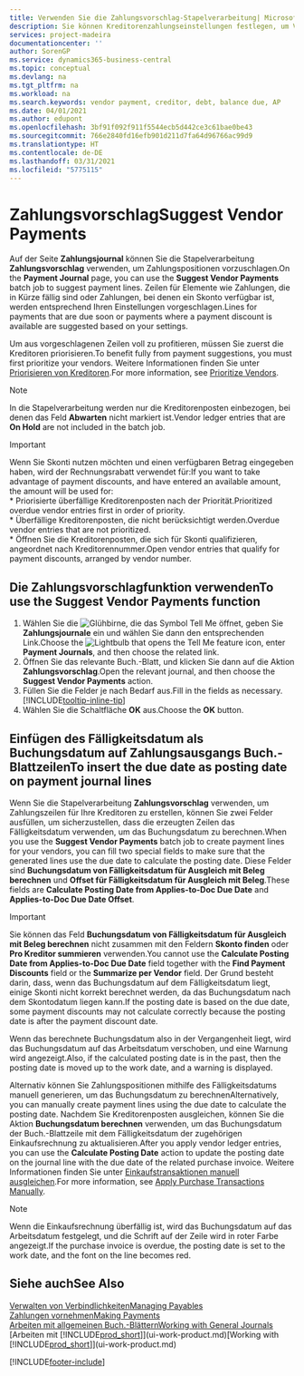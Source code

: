 ```yaml
---
title: Verwenden Sie die Zahlungsvorschlag-Stapelverarbeitung| Microsoft Docs
description: Sie können Kreditorenzahlungseinstellungen festlegen, um Vorschläge für Zahlungen zu erhalten, die in Kürze fällig sind oder für die ein Rabatt verfügbar ist.
services: project-madeira
documentationcenter: ''
author: SorenGP
ms.service: dynamics365-business-central
ms.topic: conceptual
ms.devlang: na
ms.tgt_pltfrm: na
ms.workload: na
ms.search.keywords: vendor payment, creditor, debt, balance due, AP
ms.date: 04/01/2021
ms.author: edupont
ms.openlocfilehash: 3bf91f092f911f5544ecb5d442ce3c61bae0be43
ms.sourcegitcommit: 766e2840fd16efb901d211d7fa64d96766ac99d9
ms.translationtype: HT
ms.contentlocale: de-DE
ms.lasthandoff: 03/31/2021
ms.locfileid: "5775115"
---
```

# <a name="suggest-vendor-payments"></a><span data-ttu-id="b7c53-103">Zahlungsvorschlag</span><span class="sxs-lookup"><span data-stu-id="b7c53-103">Suggest Vendor Payments</span></span>
<span data-ttu-id="b7c53-104">Auf der Seite **Zahlungsjournal** können Sie die Stapelverarbeitung **Zahlungsvorschlag** verwenden, um Zahlungspositionen vorzuschlagen.</span><span class="sxs-lookup"><span data-stu-id="b7c53-104">On the **Payment Journal** page, you can use the **Suggest Vendor Payments** batch job to suggest payment lines.</span></span> <span data-ttu-id="b7c53-105">Zeilen für Elemente wie Zahlungen, die in Kürze fällig sind oder Zahlungen, bei denen ein Skonto verfügbar ist, werden entsprechend Ihren Einstellungen vorgeschlagen.</span><span class="sxs-lookup"><span data-stu-id="b7c53-105">Lines for payments that are due soon or payments where a payment discount is available are suggested based on your settings.</span></span>

<span data-ttu-id="b7c53-106">Um aus vorgeschlagenen Zeilen voll zu profitieren, müssen Sie zuerst die Kreditoren priorisieren.</span><span class="sxs-lookup"><span data-stu-id="b7c53-106">To benefit fully from payment suggestions, you must first prioritize your vendors.</span></span> <span data-ttu-id="b7c53-107">Weitere Informationen finden Sie unter [Priorisieren von Kreditoren](purchasing-how-prioritize-vendors.md).</span><span class="sxs-lookup"><span data-stu-id="b7c53-107">For more information, see [Prioritize Vendors](purchasing-how-prioritize-vendors.md).</span></span>  

> [!NOTE]  
> <span data-ttu-id="b7c53-108">In die Stapelverarbeitung werden nur die Kreditorenposten einbezogen, bei denen das Feld **Abwarten** nicht markiert ist.</span><span class="sxs-lookup"><span data-stu-id="b7c53-108">Vendor ledger entries that are **On Hold** are not included in the batch job.</span></span>  

> [!IMPORTANT]  
>   <span data-ttu-id="b7c53-109">Wenn Sie Skonti nutzen möchten und einen verfügbaren Betrag eingegeben haben, wird der Rechnungsrabatt verwendet für:</span><span class="sxs-lookup"><span data-stu-id="b7c53-109">If you want to take advantage of payment discounts, and have entered an available amount, the amount will be used for:</span></span>  
    * <span data-ttu-id="b7c53-110">Priorisierte überfällige Kreditorenposten nach der Priorität.</span><span class="sxs-lookup"><span data-stu-id="b7c53-110">Prioritized overdue vendor entries first in order of priority.</span></span>   
    * <span data-ttu-id="b7c53-111">Überfällige Kreditorenposten, die nicht berücksichtigt werden.</span><span class="sxs-lookup"><span data-stu-id="b7c53-111">Overdue vendor entries that are not prioritized.</span></span>  
    * <span data-ttu-id="b7c53-112">Öffnen Sie die Kreditorenposten, die sich für Skonti qualifizieren, angeordnet nach Kreditorennummer.</span><span class="sxs-lookup"><span data-stu-id="b7c53-112">Open vendor entries that qualify for payment discounts, arranged by vendor number.</span></span>  

## <a name="to-use-the-suggest-vendor-payments-function"></a><span data-ttu-id="b7c53-113">Die Zahlungsvorschlagfunktion verwenden</span><span class="sxs-lookup"><span data-stu-id="b7c53-113">To use the Suggest Vendor Payments function</span></span>
1. <span data-ttu-id="b7c53-114">Wählen Sie die ![Glühbirne, die das Symbol Tell Me öffnet](media/ui-search/search_small.png "Was möchten Sie tun?"), geben Sie **Zahlungsjournale** ein und wählen Sie dann den entsprechenden Link.</span><span class="sxs-lookup"><span data-stu-id="b7c53-114">Choose the ![Lightbulb that opens the Tell Me feature](media/ui-search/search_small.png "Tell me what you want to do") icon, enter **Payment Journals**, and then choose the related link.</span></span>  
2. <span data-ttu-id="b7c53-115">Öffnen Sie das relevante Buch.-Blatt, und klicken Sie dann auf die Aktion **Zahlungsvorschlag**.</span><span class="sxs-lookup"><span data-stu-id="b7c53-115">Open the relevant journal, and then choose the **Suggest Vendor Payments** action.</span></span>  
3. <span data-ttu-id="b7c53-116">Füllen Sie die Felder je nach Bedarf aus.</span><span class="sxs-lookup"><span data-stu-id="b7c53-116">Fill in the fields as necessary.</span></span> [!INCLUDE[tooltip-inline-tip](includes/tooltip-inline-tip_md.md)]  
4. <span data-ttu-id="b7c53-117">Wählen Sie die Schaltfläche **OK** aus.</span><span class="sxs-lookup"><span data-stu-id="b7c53-117">Choose the **OK** button.</span></span>  

## <a name="to-insert-the-due-date-as-posting-date-on-payment-journal-lines"></a><span data-ttu-id="b7c53-118">Einfügen des Fälligkeitsdatum als Buchungsdatum auf Zahlungsausgangs Buch.-Blattzeilen</span><span class="sxs-lookup"><span data-stu-id="b7c53-118">To insert the due date as posting date on payment journal lines</span></span>
<span data-ttu-id="b7c53-119">Wenn Sie die Stapelverarbeitung **Zahlungsvorschlag** verwenden, um Zahlungszeilen für Ihre Kreditoren zu erstellen, können Sie zwei Felder ausfüllen, um sicherzustellen, dass die erzeugten Zeilen das Fälligkeitsdatum verwenden, um das Buchungsdatum zu berechnen.</span><span class="sxs-lookup"><span data-stu-id="b7c53-119">When you use the **Suggest Vendor Payments** batch job to create payment lines for your vendors, you can fill two special fields to make sure that the generated lines use the due date to calculate the posting date.</span></span> <span data-ttu-id="b7c53-120">Diese Felder sind **Buchungsdatum von Fälligkeitsdatum für Ausgleich mit Beleg berechnen** und **Offset für Fälligkeitsdatum für Ausgleich mit Beleg**.</span><span class="sxs-lookup"><span data-stu-id="b7c53-120">These fields are **Calculate Posting Date from Applies-to-Doc Due Date** and **Applies-to-Doc Due Date Offset**.</span></span>  

> [!IMPORTANT]  
>   <span data-ttu-id="b7c53-121">Sie können das Feld **Buchungsdatum von Fälligkeitsdatum für Ausgleich mit Beleg berechnen** nicht zusammen mit den Feldern **Skonto finden** oder **Pro Kreditor summieren** verwenden.</span><span class="sxs-lookup"><span data-stu-id="b7c53-121">You cannot use the **Calculate Posting Date from Applies-to-Doc Due Date** field together with the **Find Payment Discounts** field or the **Summarize per Vendor** field.</span></span> <span data-ttu-id="b7c53-122">Der Grund besteht darin, dass, wenn das Buchungsdatum auf dem Fälligkeitsdatum liegt, einige Skonti nicht korrekt berechnet werden, da das Buchungsdatum nach dem Skontodatum liegen kann.</span><span class="sxs-lookup"><span data-stu-id="b7c53-122">If the posting date is based on the due date, some payment discounts may not calculate correctly because the posting date is after the payment discount date.</span></span>  

<span data-ttu-id="b7c53-123">Wenn das berechnete Buchungsdatum also in der Vergangenheit liegt, wird das Buchungsdatum auf das Arbeitsdatum verschoben, und eine Warnung wird angezeigt.</span><span class="sxs-lookup"><span data-stu-id="b7c53-123">Also, if the calculated posting date is in the past, then the posting date is moved up to the work date, and a warning is displayed.</span></span>  

<span data-ttu-id="b7c53-124">Alternativ können Sie Zahlungspositionen mithilfe des Fälligkeitsdatums manuell generieren, um das Buchungsdatum zu berechnen</span><span class="sxs-lookup"><span data-stu-id="b7c53-124">Alternatively, you can manually create payment lines using the due date to calculate the posting date.</span></span> <span data-ttu-id="b7c53-125">Nachdem Sie Kreditorenposten ausgleichen, können Sie die Aktion **Buchungsdatum berechnen** verwenden, um das Buchungsdatum der Buch.-Blattzeile mit dem Fälligkeitsdatum der zugehörigen Einkaufsrechnung zu aktualisieren.</span><span class="sxs-lookup"><span data-stu-id="b7c53-125">After you apply vendor ledger entries, you can use the **Calculate Posting Date** action to update the posting date on the journal line with the due date of the related purchase invoice.</span></span> <span data-ttu-id="b7c53-126">Weitere Informationen finden Sie unter [Einkaufstransaktionen manuell ausgleichen](payables-how-apply-purchase-transactions-manually.md).</span><span class="sxs-lookup"><span data-stu-id="b7c53-126">For more information, see [Apply Purchase Transactions Manually](payables-how-apply-purchase-transactions-manually.md).</span></span>  

> [!NOTE]  
>   <span data-ttu-id="b7c53-127">Wenn die Einkaufsrechnung überfällig ist, wird das Buchungsdatum auf das Arbeitsdatum festgelegt, und die Schrift auf der Zeile wird in roter Farbe angezeigt.</span><span class="sxs-lookup"><span data-stu-id="b7c53-127">If the purchase invoice is overdue, the posting date is set to the work date, and the font on the line becomes red.</span></span>  

## <a name="see-also"></a><span data-ttu-id="b7c53-128">Siehe auch</span><span class="sxs-lookup"><span data-stu-id="b7c53-128">See Also</span></span>
[<span data-ttu-id="b7c53-129">Verwalten von Verbindlichkeiten</span><span class="sxs-lookup"><span data-stu-id="b7c53-129">Managing Payables</span></span>](payables-manage-payables.md)  
[<span data-ttu-id="b7c53-130">Zahlungen vornehmen</span><span class="sxs-lookup"><span data-stu-id="b7c53-130">Making Payments</span></span>](payables-make-payments.md)  
[<span data-ttu-id="b7c53-131">Arbeiten mit allgemeinen Buch.-Blättern</span><span class="sxs-lookup"><span data-stu-id="b7c53-131">Working with General Journals</span></span>](ui-work-general-journals.md)  
<span data-ttu-id="b7c53-132">[Arbeiten mit [!INCLUDE[prod_short](includes/prod_short.md)]](ui-work-product.md)</span><span class="sxs-lookup"><span data-stu-id="b7c53-132">[Working with [!INCLUDE[prod_short](includes/prod_short.md)]](ui-work-product.md)</span></span>  


[!INCLUDE[footer-include](includes/footer-banner.md)]